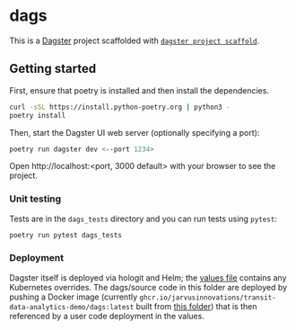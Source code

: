 # dags

This is a [Dagster](https://dagster.io/) project scaffolded with [`dagster project scaffold`](https://docs.dagster.io/getting-started/create-new-project).

## Getting started

First, ensure that poetry is installed and then install the dependencies.
```bash
curl -sSL https://install.python-poetry.org | python3 -
poetry install
```

Then, start the Dagster UI web server (optionally specifying a port):
```bash
poetry run dagster dev <--port 1234>
```

Open http://localhost:<port, 3000 default> with your browser to see the project.

### Unit testing

Tests are in the `dags_tests` directory and you can run tests using `pytest`:

```bash
poetry run pytest dags_tests
```

### Deployment
Dagster itself is deployed via hologit and Helm; the [values file](../kubernetes/values/prod-dagster.yml) contains any Kubernetes overrides. The dags/source code in this folder are deployed by pushing a Docker image (currently `ghcr.io/jarvusinnovations/transit-data-analytics-demo/dags:latest` built from [this folder](./Dockerfile)) that is then referenced by a user code deployment in the values.
